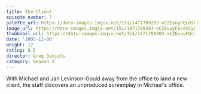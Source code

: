 ```yaml
---
title: The Client
episode_number: 7
palette_url: https://dato-images.imgix.net/151/1471789203-xCZEvuyFQcdsCyU8t4xR5iVBtkK.jpg?ixlib=rb-1.1.0&ch=DPR%2CWidth&auto=enhance&palette=json
image_url: https://dato-images.imgix.net/151/1471789203-xCZEvuyFQcdsCyU8t4xR5iVBtkK.jpg?ixlib=rb-1.1.0&ch=DPR%2CWidth&auto=compress%2Cformat&w=500
thumbnail_url: https://dato-images.imgix.net/151/1471789203-xCZEvuyFQcdsCyU8t4xR5iVBtkK.jpg?ixlib=rb-1.1.0&ch=DPR%2CWidth&auto=enhance&w=500&h=280&fit=crop&fm=jpg
date: '2005-11-08'
weight: 12
rating: 8.5
director: Greg Daniels
category: Season 2
---
```


With Michael and Jan Levinson-Gould away from the office to land a new client, the staff discovers an unproduced screenplay in Michael's office.